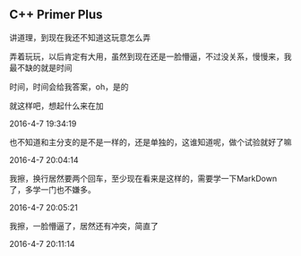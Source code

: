 ## C++ Primer Plus
  讲道理，到现在我还不知道这玩意怎么弄
  
  弄着玩玩，以后肯定有大用，虽然到现在还是一脸懵逼，不过没关系，慢慢来，我最不缺的就是时间
  
  时间，时间会给我答案，oh，是的
  
  就这样吧，想起什么来在加
  
  2016-4-7 19:34:19
  
  也不知道和主分支的是不是一样的，还是单独的，这谁知道呢，做个试验就好了嘛
  
  2016-4-7 20:04:14
  
  我擦，换行居然要两个回车，至少现在看来是这样的，需要学一下MarkDown了，多学一门也不嫌多。

2016-4-7 20:05:21

我擦，一脸懵逼了，居然还有冲突，简直了

2016-4-7 20:11:14
